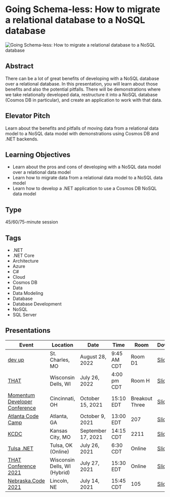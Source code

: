 # Going Schema-less: How to migrate a relational database to a NoSQL database
![Going Schema-less: How to migrate a relational database to a NoSQL database](https://chadgreen.blob.core.windows.net/slides/GoingSchemaless.jpg)

## Abstract
There can be a lot of great benefits of developing with a NoSQL database over a relational database. In this presentation, you will learn about those benefits and also the potential pitfalls. There will be demonstrations where we take relationally developed data, restructure it into a NoSQL database (Cosmos DB in particular), and create an application to work with that data.

## Elevator Pitch
Learn about the benefits and pitfalls of moving data from a relational data model to a NoSQL data model with demonstrations using Cosmos DB and .NET backends.

## Learning Objectives
- Learn about the pros and cons of developing with a NoSQL data model over a relational data model
- Learn how to migrate data from a relational data model to a NoSQL data model
- Learn how to develop a .NET application to use a Cosmos DB NoSQL data model

## Type
45/60/75-minute session

## Tags
- .NET
- .NET Core
- Architecture
- Azure
- C#
- Cloud
- Cosmos DB
- Data
- Data Modeling
- Database
- Database Development
- NoSQL
- SQL Server

## Presentations
| Event | Location | Date | Time | Room | Downloads |
|-------|----------|------|------|------|-----------|
| [dev up](https://www.devupconf.org/speakers/chad-green) | St. Charles, MO | August 28, 2022 | 9:45 AM CDT | Room D1 | [Slides](presentations/GoingSchemaless_DevUp.pdf) |
| [THAT](https://that.us/activities/PhDjJn8wVYTqPy0iEI8R) | Wisconsin Dells, WI | July 26, 2022 | 4:00 pm CDT | Room H | [Slides](presentations/GoingSchemaless_THAT.pdf) |
| [Momentum Developer Conference](https://momentumdevcon.com/session/264188) | Cincinnati, OH | October 15, 2021 | 15:10 EDT | Breakout Three | [Slides](presentations/GoingSchemaless_Momentum.pdf) |
| [Atlanta Code Camp](https://www.atlantacodecamp.com/2021/Schedule) | Atlanta, GA | October 9, 2021 | 13:00 EDT | 207 | [Slides](https://chadgreen.blob.core.windows.net/slides/GoingSchemaless_AtlantaCodeCamp.pdf) |
| [KCDC](https://kcdc.info) | Kansas City, MO | September 17, 2021 | 14:15 CDT | 2211 | [Slides](https://chadgreen.blob.core.windows.net/slides/GoingSchemaless_KCDC.pdf) |
| [Tulsa .NET](https://www.meetup.com/TulsaDevelopers-net/events/279599144/) | Tulsa, OK (Online) | July 26, 2021 | 6:30 CDT | Online | [Slides](https://chadgreen.blob.core.windows.net/slides/GoingSchemaLess_Tulsa.pdf) |
| [THAT Conference 2021](https://that.us/activities/3cwetny8U9ZGS82HfsyS) | Wisconsin Dells, WI (Hybrid) | July 27, 2021 | 15:30 EDT | Online |[Slides](https://chadgreen.blob.core.windows.net/slides/GoingSchemaLess_THAT.pdf) |
| [Nebraska.Code 2021](https://nebraskacode.amegala.com/Sessions/1157) | Lincoln, NE | July 14, 2021 | 15:45 CDT | 105 | [Slides](https://bit.ly/3ehtuGH) |
